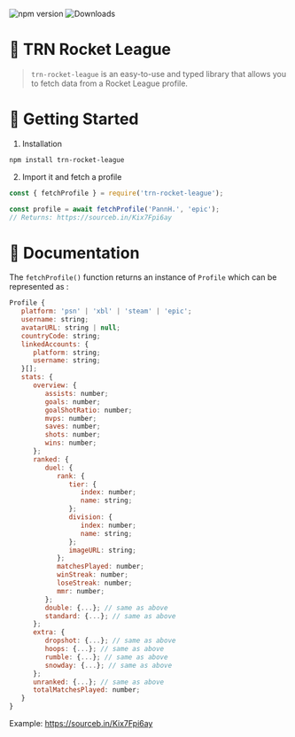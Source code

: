 ![npm version](https://img.shields.io/npm/v/trn-rocket-league?color=c80000&label=npm%20version) ![Downloads](https://img.shields.io/npm/dt/trn-rocket-league?label=Downloads)

# 🚗 TRN Rocket League
> `trn-rocket-league` is an easy-to-use and typed library that allows you to fetch data from a Rocket League profile.

# 🔰 Getting Started
1. Installation
```bash
npm install trn-rocket-league
```

2. Import it and fetch a profile
```js
const { fetchProfile } = require('trn-rocket-league');

const profile = await fetchProfile('PannH.', 'epic');
// Returns: https://sourceb.in/Kix7Fpi6ay
```

# 📖 Documentation
The `fetchProfile()` function returns an instance of `Profile` which can be represented as :
```js
Profile {
   platform: 'psn' | 'xbl' | 'steam' | 'epic';
   username: string;
   avatarURL: string | null;
   countryCode: string;
   linkedAccounts: {
      platform: string;
      username: string;
   }[];
   stats: {
      overview: {
         assists: number;
         goals: number;
         goalShotRatio: number;
         mvps: number;
         saves: number;
         shots: number;
         wins: number;
      };
      ranked: {
         duel: {
            rank: {
               tier: {
                  index: number;
                  name: string;
               };
               division: {
                  index: number;
                  name: string;
               };
               imageURL: string;
            };
            matchesPlayed: number;
            winStreak: number;
            loseStreak: number;
            mmr: number;
         };
         double: {...}; // same as above
         standard: {...}; // same as above
      };
      extra: {
         dropshot: {...}; // same as above
         hoops: {...}; // same as above
         rumble: {...}; // same as above
         snowday: {...}; // same as above
      };
      unranked: {...}; // same as above
      totalMatchesPlayed: number;
   }
}
```
Example: https://sourceb.in/Kix7Fpi6ay